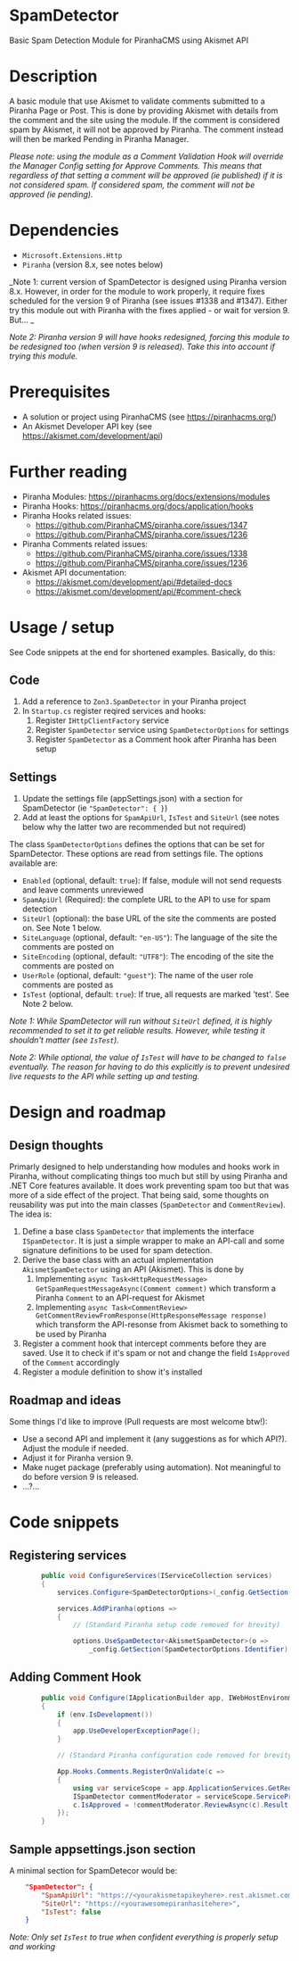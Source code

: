 # SpamDetector
Basic Spam Detection Module for PiranhaCMS using Akismet API

# Description
A basic module that use Akismet to validate comments submitted to a Piranha Page or Post. This is done by providing Akismet with details from the comment and the site using the module. If the comment is considered spam by Akismet, it will not be approved by Piranha. The comment instead will then be marked Pending in Piranha Manager.

_Please note: using the module as a Comment Validation Hook will override the Manager Config setting for Approve Comments. This means that regardless of that setting a comment will be approved (ie published) if it is not considered spam. If considered spam, the comment will not be approved (ie pending)._

# Dependencies
* `Microsoft.Extensions.Http`
* `Piranha` (version 8.x, see notes below)

_Note 1: current version of SpamDetector is designed using Piranha version 8.x. However, in order for the module to work properly, it require fixes scheduled for the version 9 of Piranha (see issues #1338 and #1347). Either try this module out with Piranha with the fixes applied - or wait for version 9. But... _

_Note 2: Piranha version 9 will have hooks redesigned, forcing this module to be redesigned too (when version 9 is released). Take this into account if trying this module._

# Prerequisites
* A solution or project using PiranhaCMS (see https://piranhacms.org/)
* An Akismet Developer API key (see https://akismet.com/development/api)

# Further reading
* Piranha Modules: https://piranhacms.org/docs/extensions/modules
* Piranha Hooks: https://piranhacms.org/docs/application/hooks
* Piranha Hooks related issues:
    * https://github.com/PiranhaCMS/piranha.core/issues/1347
    * https://github.com/PiranhaCMS/piranha.core/issues/1236
* Piranha Comments related issues:
    * https://github.com/PiranhaCMS/piranha.core/issues/1338
    * https://github.com/PiranhaCMS/piranha.core/issues/1236
* Akismet API documentation:
    * https://akismet.com/development/api/#detailed-docs
    * https://akismet.com/development/api/#comment-check

# Usage / setup
See Code snippets at the end for shortened examples. Basically, do this:

## Code
1. Add a reference to `Zon3.SpamDetector` in your Piranha project
1. In `Startup.cs` register reqired services and hooks: 
    1. Register `IHttpClientFactory` service
    1. Register `SpamDetector` service using `SpamDetectorOptions` for settings
    1. Register `SpamDetector` as a Comment hook after Piranha has been setup

## Settings
1. Update the settings file (appSettings.json) with a section for SpamDetector (ie `"SpamDetector": { }`)  
1. Add at least the options for `SpamApiUrl`, `IsTest` and `SiteUrl` (see notes below why the latter two are recommended but not required)

The class `SpamDetectorOptions` defines the options that can be set for SpamDetector. These options are read from settings file. The options available are:

* `Enabled` (optional, default: `true`): If false, module will not send requests and leave comments unreviewed
* `SpamApiUrl` (Required): the complete URL to the API to use for spam detection
* `SiteUrl` (optional): the base URL of the site the comments are posted on. See Note 1 below. 
* `SiteLanguage` (optional, default: `"en-US"`): The language of the site the comments are posted on 
* `SiteEncoding` (optional, default: `"UTF8"`): The encoding of the site the comments are posted on
* `UserRole` (optional, default: `"guest"`): The name of the user role comments are posted as
* `IsTest` (optional, default: `true`): If true, all requests are marked 'test'. See Note 2 below.

_Note 1: While SpamDetector will run without `SiteUrl` defined, it is highly recommended to set it to get reliable results. However, while testing it shouldn't matter (see `IsTest`)._

_Note 2: While optional, the value of `IsTest` will have to be changed to `false` eventually. The reason for having to do this explicitly is to prevent undesired live requests to the API while setting up and testing._

# Design and roadmap
## Design thoughts
Primarly designed to help understanding how modules and hooks work in Piranha, without complicating things too much but still by using Piranha and .NET Core features available.
It does work preventing spam too but that was more of a side effect of the project.
That being said, some thoughts on reusability was put into the main classes (`SpamDetector` and `CommentReview`). The idea is:

1. Define a base class `SpamDetector` that implements the interface `ISpamDetector`. It is just a simple wrapper to make an API-call and some signature definitions to be used for spam detection.
1. Derive the base class with an actual implementation `AkismetSpamDetector` using an API (Akismet). This is done by 
     1. Implementing `async Task<HttpRequestMessage> GetSpamRequestMessageAsync(Comment comment)` which transform a Piranha `Comment` to an API-request for Akismet
     2. Implementing `async Task<CommentReview> GetCommentReviewFromResponse(HttpResponseMessage response)` which transform the API-resonse from Akismet back to something to be used by Piranha
1. Register a comment hook that intercept comments before they are saved. Use it to check if it's spam or not and change the field `IsApproved` of the `Comment` accordingly
1. Register a module definition to show it's installed

## Roadmap and ideas
Some things I'd like to improve (Pull requests are most welcome btw!):

* Use a second API and implement it (any suggestions as for which API?). Adjust the module if needed.
* Adjust it for Piranha version 9.
* Make nuget package (preferably using automation). Not meaningful to do before version 9 is released.
* ...?...

# Code snippets
## Registering services
```csharp
        public void ConfigureServices(IServiceCollection services)
        {
			services.Configure<SpamDetectorOptions>(_config.GetSection(SpamDetectorOptions.Identifier));

            services.AddPiranha(options =>
            {
                // (Standard Piranha setup code removed for brevity)

                options.UseSpamDetector<AkismetSpamDetector>(o => 
                    _config.GetSection(SpamDetectorOptions.Identifier).Bind(o));            

```

## Adding Comment Hook
```csharp
        public void Configure(IApplicationBuilder app, IWebHostEnvironment env, IApi api)
        {
            if (env.IsDevelopment())
            {
                app.UseDeveloperExceptionPage();
            }

            // (Standard Piranha configuration code removed for brevity)

            App.Hooks.Comments.RegisterOnValidate(c =>
            {
                using var serviceScope = app.ApplicationServices.GetRequiredService<IServiceScopeFactory>().CreateScope();
                ISpamDetector commentModerator = serviceScope.ServiceProvider.GetRequiredService<ISpamDetector>();
                c.IsApproved = !commentModerator.ReviewAsync(c).Result.IsSpam;
            });
        }
```

## Sample appsettings.json section
A minimal section for SpamDetecor would be:

```json
    "SpamDetector": {
        "SpamApiUrl": "https://<yourakismetapikeyhere>.rest.akismet.com/1.1/comment-check",
        "SiteUrl": "https://<yourawesomepiranhasitehere>",
        "IsTest": false
    }
```

_Note: Only set `IsTest` to true when confident everything is properly setup and working_
